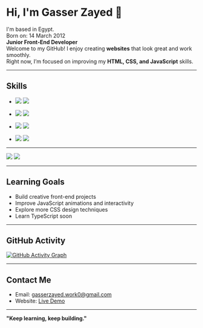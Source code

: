 # Hi, I'm Gasser Zayed 👋
I'm based in Egypt.  
Born on: 14 March 2012  
**Junior Front-End Developer**  
Welcome to my GitHub! I enjoy creating **websites** that look great and work smoothly.  
Right now, I’m focused on improving my **HTML, CSS, and JavaScript** skills.

---

## Skills
  - <img src="https://img.shields.io/badge/HTML5-E34F26?style=for-the-badge&logo=html5&logoColor=white" />  <img src="https://img.shields.io/badge/CSS3-1572B6?style=for-the-badge&logo=css3&logoColor=white" />

  - <img   src="https://img.shields.io/badge/JavaScript-F7DF1E?style=for-the-badge&logo=javascript&logoColor=black" />   <img   src="https://img.shields.io/badge/Bootstrap-563D7C?style=for-the-badge&logo=bootstrap&logoColor=white" />

  - <img  src="https://img.shields.io/badge/Axios-007FFF?style=for-the-badge&logo=axios&logoColor=white" />   <img  src="https://img.shields.io/badge/Vite-646CFF?style=for-the-badge&logo=vite&logoColor=white" />

  - <img  src="https://img.shields.io/badge/GitHub-181717?style=for-the-badge&logo=github&logoColor=white" />    <img   src="https://img.shields.io/badge/Git-F05032?style=for-the-badge&logo=git&logoColor=white" />




---

  <img src="https://github-readme-stats.vercel.app/api/top-langs/?username=gasserdev&layout=compact&theme=dark" />
  <img src="https://img.shields.io/github/followers/gasserdev?style=for-the-badge" /> 
  
---

## Learning Goals
- Build creative front-end projects
- Improve JavaScript animations and interactivity
- Explore more CSS design techniques
- Learn TypeScript soon

---

## GitHub Activity
[![GitHub Activity Graph](https://github-readme-activity-graph.vercel.app/graph?username=gasserdev&theme=tokyo-night)](https://github.com/gasserdev)

---

## Contact Me
- Email: gasserzayed.work0@gmail.com  
- Website: [Live Demo](https://gasserzayed.vercel.app/)

---

**"Keep learning, keep building."**
